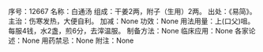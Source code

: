 序号：12667
名称：白通汤
组成：干姜2两，附子（生用）2两。
出处：《易简》。
主治：伤寒发热，大便自利。
加减：None
功效：None
用法用量：上(口父)咀。每服4钱，水2盏，煎6分，去滓温服。
制备方法：None
临床应用：None
各家论述：None
用药禁忌：None
附注：None
